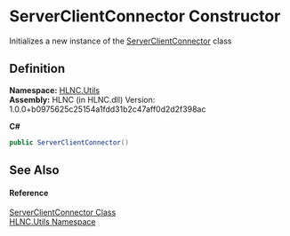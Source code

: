 # ServerClientConnector Constructor


Initializes a new instance of the <a href="T_HLNC_Utils_ServerClientConnector">ServerClientConnector</a> class



## Definition
**Namespace:** <a href="N_HLNC_Utils">HLNC.Utils</a>  
**Assembly:** HLNC (in HLNC.dll) Version: 1.0.0+b0975625c25154a1fdd31b2c47aff0d2d2f398ac

**C#**
``` C#
public ServerClientConnector()
```



## See Also


#### Reference
<a href="T_HLNC_Utils_ServerClientConnector">ServerClientConnector Class</a>  
<a href="N_HLNC_Utils">HLNC.Utils Namespace</a>  
